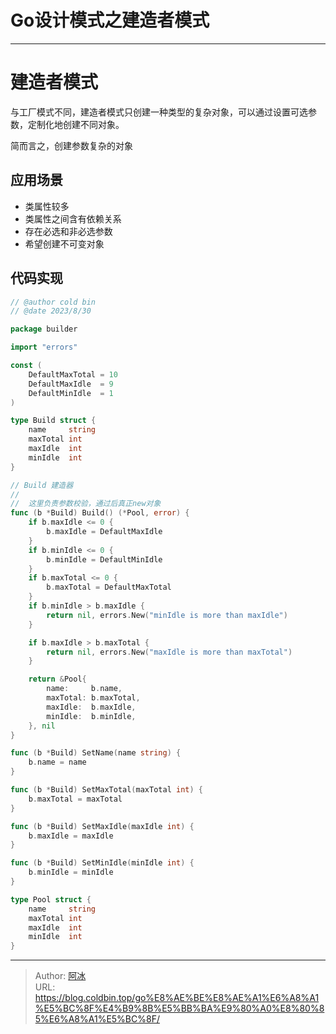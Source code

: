 # Go设计模式之建造者模式


***

# 建造者模式

与工厂模式不同，建造者模式只创建一种类型的复杂对象，可以通过设置可选参数，定制化地创建不同对象。

简而言之，创建参数复杂的对象

## 应用场景

- 类属性较多
- 类属性之间含有依赖关系
- 存在必选和非必选参数
- 希望创建不可变对象

## 代码实现

```go
// @author cold bin
// @date 2023/8/30

package builder

import "errors"

const (
	DefaultMaxTotal = 10
	DefaultMaxIdle  = 9
	DefaultMinIdle  = 1
)

type Build struct {
	name     string
	maxTotal int
	maxIdle  int
	minIdle  int
}

// Build 建造器
//
//	这里负责参数校验，通过后真正new对象
func (b *Build) Build() (*Pool, error) {
	if b.maxIdle <= 0 {
		b.maxIdle = DefaultMaxIdle
	}
	if b.minIdle <= 0 {
		b.minIdle = DefaultMinIdle
	}
	if b.maxTotal <= 0 {
		b.maxTotal = DefaultMaxTotal
	}
	if b.minIdle > b.maxIdle {
		return nil, errors.New("minIdle is more than maxIdle")
	}

	if b.maxIdle > b.maxTotal {
		return nil, errors.New("maxIdle is more than maxTotal")
	}

	return &Pool{
		name:     b.name,
		maxTotal: b.maxTotal,
		maxIdle:  b.maxIdle,
		minIdle:  b.minIdle,
	}, nil
}

func (b *Build) SetName(name string) {
	b.name = name
}

func (b *Build) SetMaxTotal(maxTotal int) {
	b.maxTotal = maxTotal
}

func (b *Build) SetMaxIdle(maxIdle int) {
	b.maxIdle = maxIdle
}

func (b *Build) SetMinIdle(minIdle int) {
	b.minIdle = minIdle
}

type Pool struct {
	name     string
	maxTotal int
	maxIdle  int
	minIdle  int
}
```



---

> Author: [阿冰](https://github.com/cold-bin)  
> URL: https://blog.coldbin.top/go%E8%AE%BE%E8%AE%A1%E6%A8%A1%E5%BC%8F%E4%B9%8B%E5%BB%BA%E9%80%A0%E8%80%85%E6%A8%A1%E5%BC%8F/  

